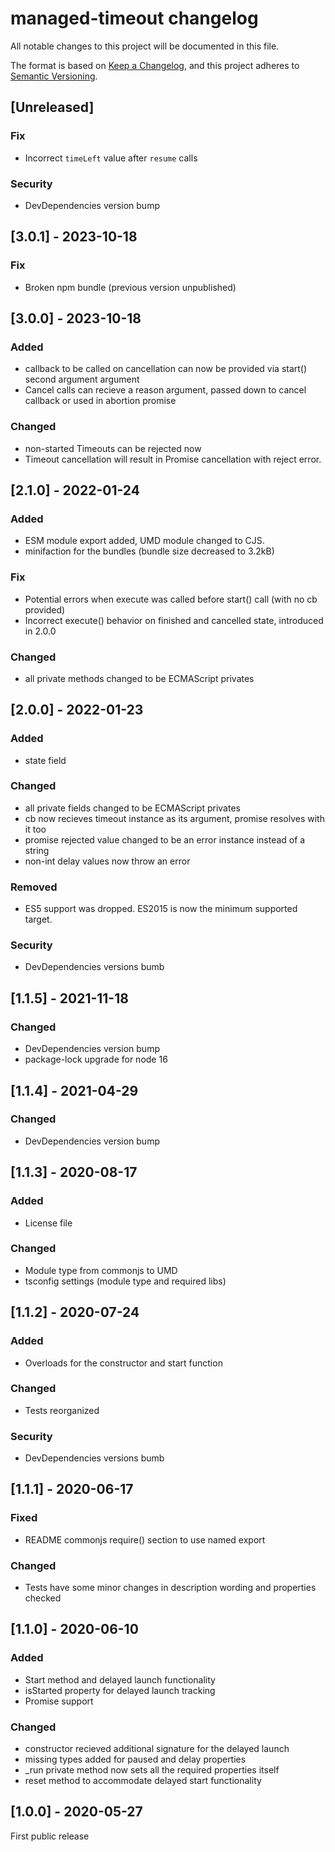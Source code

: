 # managed-timeout changelog

All notable changes to this project will be documented in this file.

The format is based on [Keep a Changelog](https://keepachangelog.com/en/1.0.0/),
and this project adheres to [Semantic Versioning](https://semver.org/spec/v2.0.0.html).

## [Unreleased]
### Fix
- Incorrect `timeLeft` value after `resume` calls 
### Security
- DevDependencies version bump 

## [3.0.1] - 2023-10-18
### Fix
- Broken npm bundle (previous version unpublished)

## [3.0.0] - 2023-10-18
### Added
- callback to be called on cancellation can now be provided via start()
  second argument argument
- Cancel calls can recieve a reason argument, passed down to cancel callback or
  used in abortion promise
### Changed
- non-started Timeouts can be rejected now
- Timeout cancellation will result in Promise cancellation with reject error.

## [2.1.0] - 2022-01-24
### Added
- ESM module export added, UMD module changed to CJS.
- minifaction for the bundles (bundle size decreased to 3.2kB)
### Fix
- Potential errors when execute was called before start() call (with no cb provided)
- Incorrect execute() behavior on finished and cancelled state, introduced in 2.0.0
### Changed
- all private methods changed to be ECMAScript privates

## [2.0.0] - 2022-01-23
### Added
- state field
### Changed
- all private fields changed to be ECMAScript privates
- cb now recieves timeout instance as its argument, promise resolves with it too
- promise rejected value changed to be an error instance instead of a string
- non-int delay values now throw an error
### Removed
- ES5 support was dropped. ES2015 is now the minimum supported target.
### Security
- DevDependencies versions bumb

## [1.1.5] - 2021-11-18
### Changed
- DevDependencies version bump
- package-lock upgrade for node 16
## [1.1.4] - 2021-04-29
### Changed
- DevDependencies version bump
## [1.1.3] - 2020-08-17
### Added
- License file
### Changed
- Module type from commonjs to UMD
- tsconfig settings (module type and required libs)

## [1.1.2] - 2020-07-24
### Added
- Overloads for the constructor and start function
### Changed
- Tests reorganized
### Security
- DevDependencies versions bumb

## [1.1.1] - 2020-06-17
### Fixed
- README commonjs require() section to use named export
### Changed
- Tests have some minor changes in description wording and properties checked

## [1.1.0] - 2020-06-10
### Added
- Start method and delayed launch functionality
- isStarted property for delayed launch tracking
- Promise support
### Changed
- constructor recieved additional signature for the delayed launch
- missing types added for paused and delay properties
- _run private method now sets all the required properties itself
- reset method to accommodate delayed start functionality

## [1.0.0] - 2020-05-27
First public release